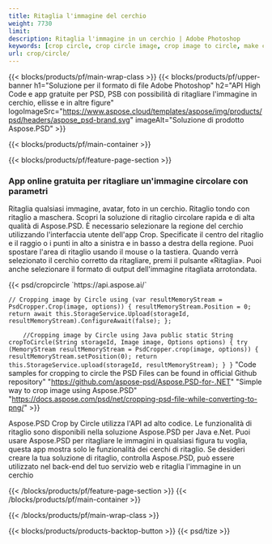 ```yaml
---
title: Ritaglia l'immagine del cerchio
weight: 7730
limit: 
description: Ritaglia l'immagine in un cerchio | Adobe Photoshop
keywords: [crop circle, crop circle image, crop image to circle, make circle photo]
url: crop/circle/
---
```

{{< blocks/products/pf/main-wrap-class >}}
{{< blocks/products/pf/upper-banner h1="Soluzione per il formato di file Adobe Photoshop" h2="API High Code e app gratuite per PSD, PSB con possibilità di ritagliare l'immagine in cerchio, ellisse e in altre figure" logoImageSrc="https://www.aspose.cloud/templates/aspose/img/products/psd/headers/aspose_psd-brand.svg" imageAlt="Soluzione di prodotto Aspose.PSD" >}}

{{< blocks/products/pf/main-container >}}

{{< blocks/products/pf/feature-page-section >}}
<h3 class="headingpdleft">App online gratuita per ritagliare un'immagine circolare con parametri</h3>
<p>Ritaglia qualsiasi immagine, avatar, foto in un cerchio. Ritaglio tondo con ritaglio a maschera. Scopri la soluzione di ritaglio circolare rapida e di alta qualità di Aspose.PSD. È necessario selezionare la regione del cerchio utilizzando l'interfaccia utente dell'app Crop. Specificate il centro del ritaglio e il raggio o i punti in alto a sinistra e in basso a destra della regione. Puoi spostare l'area di ritaglio usando il mouse o la tastiera. Quando verrà selezionato il cerchio corretto da ritagliare, premi il pulsante «Ritaglia». Puoi anche selezionare il formato di output dell'immagine ritagliata arrotondata.</p>
{{< psd/cropcircle `https://api.aspose.ai/` 

`// Cropping image by Circle
using (var resultMemoryStream = PsdCropper.Crop(image, options))
{
	resultMemoryStream.Position = 0;
	return await this.StorageService.Upload(storageId, resultMemoryStream).ConfigureAwait(false);
};` 
     
`    //Cropping image by Circle using Java
	public static String cropToCircle(String storageId, Image image, Options options) {
        try (MemoryStream resultMemoryStream = PsdCropper.crop(image, options)) {
            resultMemoryStream.setPosition(0);
            return this.StorageService.upload(storageId, resultMemoryStream);
        }
    }` 
"Code samples for cropping to circle the PSD Files can be found in official Github repository"  "https://github.com/aspose-psd/Aspose.PSD-for-.NET" 
"Simple way to crop image using Aspose.PSD" "https://docs.aspose.com/psd/net/cropping-psd-file-while-converting-to-png/" >}}
<p>Aspose.PSD Crop by Circle utilizza l'API ad alto codice. Le funzionalità di ritaglio sono disponibili nella soluzione Aspose.PSD per Java e.Net. Puoi usare Aspose.PSD per ritagliare le immagini in qualsiasi figura tu voglia, questa app mostra solo le funzionalità dei cerchi di ritaglio. Se desideri creare la tua soluzione di ritaglio, controlla Aspose.PSD, può essere utilizzato nel back-end del tuo servizio web e ritaglia l'immagine in un cerchio</p>
<!--<ul>
<li><a href="psb">PSB Circle Crop</a></li>
<li><a href="ellipse">Ellipse crop App</a></li>
</ul>-->
{{< /blocks/products/pf/feature-page-section >}}
{{< /blocks/products/pf/main-container >}}


{{< /blocks/products/pf/main-wrap-class >}}

{{< blocks/products/products-backtop-button >}}
{{< psd/tize >}}
